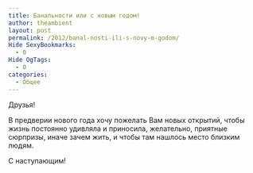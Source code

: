 ```yaml
---
title: Банальности или с новым годом!
author: theambient
layout: post
permalink: /2012/banal-nosti-ili-s-novy-m-godom/
Hide SexyBookmarks:
  - 0
Hide OgTags:
  - 0
categories:
  - Общее
---
```

Друзья! 

В предверии нового года хочу пожелать Вам новых открытий, чтобы жизнь постоянно удивляла и приносила, желательно, приятные сюрпризы, иначе зачем жить, и чтобы там нашлось место близким людям. 

С наступающим!